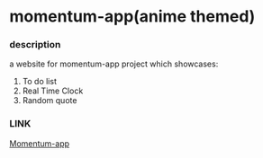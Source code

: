 # momentum-app(anime themed)

### description

a website for momentum-app project which showcases:

1. To do list
2. Real Time Clock
3. Random quote

### LINK

[Momentum-app](https://vincent-larisma.github.io/momentum-app/)
